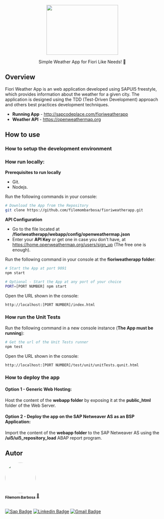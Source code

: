 <p align="center">
  <a href="#">
    <img src="https://iili.io/oRYR6J.png" width="234" height="163" alt="" />
  </a>
</p>

<p align="center">Simple Weather App for Fiori Like Needs! 🚀</p>


## Overview
Fiori Weather App is an web application developed using SAPUI5 freestyle, which provides information about the weather for a given city. The application is designed using the TDD (Test-Driven Development) approach and others best practices development techniques. 

- **Running App** - http://sapcodeplace.com/fioriweatherapp
- **Weather API** - https://openweathermap.org

## How to use

### How to setup the development environment

### How run locally:
**Prerequisites to run locally**
- Git.
- Nodejs.

Run the following commands in your console:
```bash
# Download the App from the Repository
git clone https://github.com/filemombarbosa/fioriweatherapp.git
```

**API Configuration**
- Go to the file located at **/fioriweatherapp/webapp/config/openweathermap.json** 
- Enter your **API Key** or get one in case you don't have, at https://home.openweathermap.org/users/sign_up (The free one is enough).

Run the following command in your console at the **fioriweatherapp folder**:
```bash
# Start the App at port 9091
npm start
```

```bash
# Optional - Start the App at any port of your choice
PORT=[PORT NUMBER] npm start
```

Open the URL shown in the console:
```bash
http://localhost:[PORT NUMBER]/index.html 
```

<!-- ### How run in Docker:
**Prerequisites to run in Docker**
- Docker environment installed (https://docs.docker.com/get-started/)

```bash
$ docker run filemombarbosa/latest
``` 

Open the URL shown in the console:
```bash
http://localhost:9091/index.html
```
-->

### How run the Unit Tests 
Run the following command in a new console instance (**The App must be running**):
```bash
# Get the url of the Unit Tests runner
npm test
```
Open the URL shown in the console:
```bash
http://localhost:[PORT NUMBER]/test/unit/unitTests.qunit.html
```

### How to deploy the app

#### Option 1 - Generic Web Hosting:
  Host the content of the **webapp folder** by exposing it at the **public_html** folder of the Web Server.

<!-- #### Option 2 - Docker Hosting:
  Deploy the Docker image in the server. -->

#### Option 2 - Deploy the app on the SAP Netweaver AS as an BSP Application:
  Import the content of the **webapp folder** to the SAP Netweaver AS using the **/ui5/ui5_repository_load** ABAP report program.

## Autor

<a href="https://www.linkedin.com/in/filemom-barbosa-14095372/">
 <img style="border-radius: 50%;" src="https://avatars.services.sap.com/images/filemombarbosa.png" width="100px;" alt=""/>
 <br />
 <sub><b>Filemom Barbosa</b></sub></a> <a href="https://github.com/filemombarbosa title="Github">🚀</a>  <br /><br />

[![Sap Badge](https://img.shields.io/badge/-@filemombarbosa-1ca0f1?style=flat-square&labelColor=1ca0f1&logo=sap&logoColor=white&link=https://twitter.com/filemombarbosa)](https://people.sap.com/filemombarbosa) 
[![Linkedin Badge](https://img.shields.io/badge/-Filemom-blue?style=flat-square&logo=Linkedin&logoColor=white&link=https://www.linkedin.com/in/filemombarbosa/)](https://www.linkedin.com/in/filemom-barbosa-14095372/) 
[![Gmail Badge](https://img.shields.io/badge/-filemombarbosa@gmail.com-c14438?style=flat-square&logo=Gmail&logoColor=white&link=mailto:filemombarbosa@gmail.com)](mailto:filemombarbosa@gmail.com)